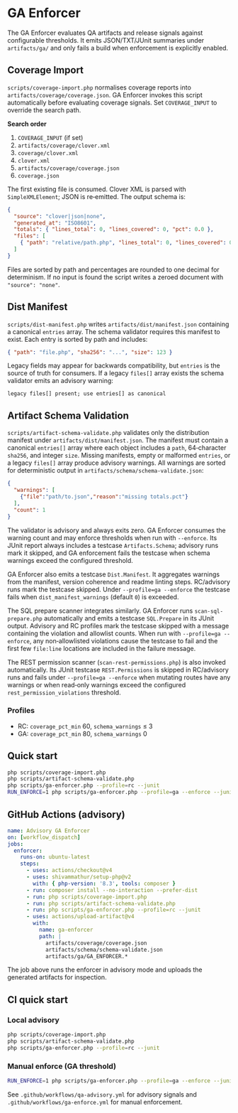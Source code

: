 # GA Enforcer

The GA Enforcer evaluates QA artifacts and release signals against configurable
thresholds. It emits JSON/TXT/JUnit summaries under `artifacts/ga/` and only
fails a build when enforcement is explicitly enabled.

## Coverage Import

`scripts/coverage-import.php` normalises coverage reports into
`artifacts/coverage/coverage.json`. GA Enforcer invokes this script
automatically before evaluating coverage signals. Set `COVERAGE_INPUT` to
override the search path.

**Search order**

1. `COVERAGE_INPUT` (if set)
2. `artifacts/coverage/clover.xml`
3. `coverage/clover.xml`
4. `clover.xml`
5. `artifacts/coverage/coverage.json`
6. `coverage.json`

The first existing file is consumed. Clover XML is parsed with
`SimpleXMLElement`; JSON is re‑emitted. The output schema is:

```json
{
  "source": "clover|json|none",
  "generated_at": "ISO8601",
  "totals": { "lines_total": 0, "lines_covered": 0, "pct": 0.0 },
  "files": [
    { "path": "relative/path.php", "lines_total": 0, "lines_covered": 0, "pct": 0.0 }
  ]
}
```

Files are sorted by path and percentages are rounded to one decimal for
determinism. If no input is found the script writes a zeroed document with
`"source": "none"`.

## Dist Manifest

`scripts/dist-manifest.php` writes `artifacts/dist/manifest.json` containing a
canonical `entries` array. The schema validator requires this manifest to
exist. Each entry is sorted by path and includes:

```json
{ "path": "file.php", "sha256": "...", "size": 123 }
```

Legacy fields may appear for backwards compatibility, but `entries` is the
source of truth for consumers. If a legacy `files[]` array exists the schema
validator emits an advisory warning:

```
legacy files[] present; use entries[] as canonical
```

## Artifact Schema Validation

`scripts/artifact-schema-validate.php` validates only the distribution manifest
under `artifacts/dist/manifest.json`. The manifest must contain a canonical
`entries[]` array where each object includes a `path`, 64‑character `sha256`, and
integer `size`. Missing manifests, empty or malformed `entries`, or a legacy
`files[]` array produce advisory warnings. All warnings are sorted for
deterministic output in `artifacts/schema/schema-validate.json`:

```json
{
  "warnings": [
    {"file":"path/to.json","reason":"missing totals.pct"}
  ],
  "count": 1
}
```

The validator is advisory and always exits zero. GA Enforcer consumes the
warning count and may enforce thresholds when run with `--enforce`. Its JUnit
report always includes a testcase `Artifacts.Schema`; advisory runs mark it
skipped, and GA enforcement fails the testcase when schema warnings exceed the
configured threshold.

GA Enforcer also emits a testcase `Dist.Manifest`. It aggregates warnings from
the manifest, version coherence and readme linting steps. RC/advisory runs mark
the testcase skipped. Under `--profile=ga --enforce` the testcase fails when
`dist_manifest_warnings` (default `0`) is exceeded.

The SQL prepare scanner integrates similarly. GA Enforcer runs
`scan-sql-prepare.php` automatically and emits a testcase `SQL.Prepare` in its
JUnit output. Advisory and RC profiles mark the testcase skipped with a message
containing the violation and allowlist counts. When run with
`--profile=ga --enforce`, any non‑allowlisted violations cause the testcase to
fail and the first few `file:line` locations are included in the failure
message.

The REST permission scanner (`scan-rest-permissions.php`) is also invoked
automatically. Its JUnit testcase `REST.Permissions` is skipped in RC/advisory
runs and fails under `--profile=ga --enforce` when mutating routes have any
warnings or when read‑only warnings exceed the configured
`rest_permission_violations` threshold.

### Profiles

* RC: `coverage_pct_min` 60, `schema_warnings` ≤ 3
* GA: `coverage_pct_min` 80, `schema_warnings` 0

## Quick start

```bash
php scripts/coverage-import.php
php scripts/artifact-schema-validate.php
php scripts/ga-enforcer.php --profile=rc --junit
RUN_ENFORCE=1 php scripts/ga-enforcer.php --profile=ga --enforce --junit
```

## GitHub Actions (advisory)

```yaml
name: Advisory GA Enforcer
on: [workflow_dispatch]
jobs:
  enforcer:
    runs-on: ubuntu-latest
    steps:
      - uses: actions/checkout@v4
      - uses: shivammathur/setup-php@v2
        with: { php-version: '8.3', tools: composer }
      - run: composer install --no-interaction --prefer-dist
      - run: php scripts/coverage-import.php
      - run: php scripts/artifact-schema-validate.php
      - run: php scripts/ga-enforcer.php --profile=rc --junit
      - uses: actions/upload-artifact@v4
        with:
          name: ga-enforcer
          path: |
            artifacts/coverage/coverage.json
            artifacts/schema/schema-validate.json
            artifacts/ga/GA_ENFORCER.*
```

The job above runs the enforcer in advisory mode and uploads the generated
artifacts for inspection.


## CI quick start

### Local advisory
```bash
php scripts/coverage-import.php
php scripts/artifact-schema-validate.php
php scripts/ga-enforcer.php --profile=rc --junit
```

### Manual enforce (GA threshold)
```bash
RUN_ENFORCE=1 php scripts/ga-enforcer.php --profile=ga --enforce --junit
```

See `.github/workflows/qa-advisory.yml` for advisory signals and `.github/workflows/ga-enforce.yml` for manual enforcement.
